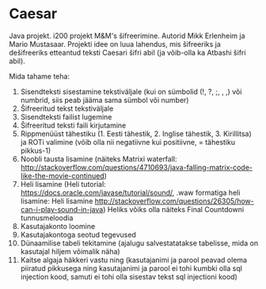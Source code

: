 # Caesar
Java projekt.
i200 projekt M&M's šifreerimine.
Autorid Mikk Erlenheim ja Mario Mustasaar.
Projekti idee on luua lahendus, mis šifreeriks ja dešifreeriks etteantud teksti Caesari šifri abil (ja võib-olla ka Atbashi šifri abil).

Mida tahame teha:
1) Sisendteksti sisestamine tekstiväljale (kui on sümbolid (!, ?, ;, , ,) või numbrid, siis  peab jääma sama sümbol või number)
2) Šifreeritud tekst tekstiväljale
3) Sisendteksti failist lugemine
4) Šifreeritud teksti faili kirjutamine
5) Rippmenüüst tähestiku (1. Eesti tähestik, 2. Inglise tähestik, 3. Kirillitsa) ja ROTi valimine (võib olla nii negatiivne kui positiivne, = tähestiku pikkus-1)
6) Noobli tausta lisamine (näiteks Matrixi waterfall:  http://stackoverflow.com/questions/4710693/java-falling-matrix-code-like-the-movie-continued)
7) Heli lisamine (Heli tutorial: https://docs.oracle.com/javase/tutorial/sound/, .waw formatiga heli lisamine: Heli lisamine http://stackoverflow.com/questions/26305/how-can-i-play-sound-in-java)
Heliks võiks olla näiteks Final Countdowni tunnusmeloodia
8) Kasutajakonto loomine
9) Kasutajakontoga seotud tegevused
10) Dünaamilise tabeli tekitamine (ajalugu salvestatatakse tabelisse, mida on kasutajal hiljem võimalik näha)
11) Kaitse algaja häkkeri vastu ning (kasutajanimi ja parool peavad olema piiratud pikkusega ning kasutajanimi ja parool ei tohi kumbki olla sql injection kood, samuti ei tohi olla sisestav tekst sql injectioni kood)
